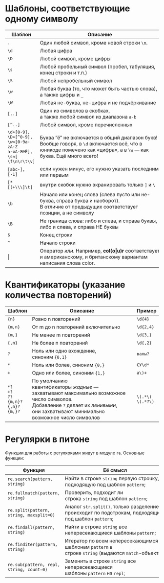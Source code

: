# Шаблоны, соответствующие одному символу

| Шаблон                                                                                       | Описание                                                                                                                                                             |
| -------------------------------------------------------------------------------------------- | -------------------------------------------------------------------------------------------------------------------------------------------------------------------- |
| `.`                                                                                          | Один любой символ, кроме новой строки `\n`.                                                                                                                          |
| `\d`                                                                                         | Любая цифра                                                                                                                                                          |
| `\D`                                                                                         | Любой символ, кроме цифры                                                                                                                                            |
| `\s`                                                                                         | Любой пробельный символ (пробел, табуляция, конец строки и т.п.)                                                                                                     |
| `\S`                                                                                         | Любой непробельный символ                                                                                                                                            |
| `\w`                                                                                         | Любая буква (то, что может быть частью слова), а также цифры и `_`                                                                                                   |
| `\W`                                                                                         | Любая не-буква, не-цифра и не подчёркивание                                                                                                                          |
| `[..]`                                                                                       | Один из символов в скобках,  <br>а также любой символ из диапазона `a-b`                                                                                             |
| `[^..]`                                                                                      | Любой символ, кроме перечисленных                                                                                                                                    |
| `\d≈[0-9],`  <br>`\D≈[^0-9],`  <br>`\w≈[0-9a-zA-Z`  <br>`а-яА-ЯёЁ],`  <br>`\s≈[ \f\n\r\t\v]` | Буква “ё” не включается в общий диапазон букв!  <br>Вообще говоря, в `\d` включается всё, что в юникоде помечено как «цифра», а в `\w` — как буква. Ещё много всего! |
| `[abc-], [-1]`                                                                               | если нужен минус, его нужно указать последним или первым                                                                                                             |
| `[*[(+\\\]\t]`                                                                               | внутри скобок нужно экранировать только `]` и `\`                                                                                                                    |
| `\b`                                                                                         | Начало или конец слова (слева пусто или не-буква, справа буква и наоборот).  <br>В отличие от предыдущих соответствует позиции, а не символу                         |
| `\B`                                                                                         | Не граница слова: либо и слева, и справа буквы,  <br>либо и слева, и справа НЕ буквы                                                                                 |
| `$`                                                                                          | Конец строки                                                                                                                                                         |
| `^`                                                                                          | Начало строки                                                                                                                                                        |
| \|                                                                                           | Оператор _или_. Например, **col(o\|u)r** соответствует и американскому, и британскому вариантам написания слова color.                                               |
# Квантификаторы (указание количества повторений)

| Шаблон                                                           | Описание                                                                                                                                                                                         | Пример                  |
| ---------------------------------------------------------------- | ------------------------------------------------------------------------------------------------------------------------------------------------------------------------------------------------ | ----------------------- |
| `{n}`                                                            | Ровно n повторений                                                                                                                                                                               | `\d{4}`                 |
| `{m,n}`                                                          | От m до n повторений включительно                                                                                                                                                                | `\d{2,4}`               |
| `{m,}`                                                           | Не менее m повторений                                                                                                                                                                            | `\d{3,}`                |
| `{,n}`                                                           | Не более n повторений                                                                                                                                                                            | `\d{,2}`                |
| `?`                                                              | Ноль или одно вхождение, синоним `{0,1}`                                                                                                                                                         | `валы?`                 |
| `*`                                                              | Ноль или более, синоним `{0,}`                                                                                                                                                                   | `СУ\d*`                 |
| `+`                                                              | Одно или более, синоним `{1,}`                                                                                                                                                                   | `a\)+`                  |
| `*?`  <br>`+?`  <br>`??`  <br>`{m,n}?`  <br>`{,n}?`  <br>`{m,}?` | По умолчанию квантификаторы _жадные_ —  <br>захватывают максимально возможное число символов.  <br>Добавление `?` делает их _ленивыми_,  <br>они захватывают минимально возможное число символов | `\(.*\)`  <br>`\(.*?\)` |
# Регулярки в питоне

Функции для работы с регулярками живут в модуле `re`. Основные функции:

| Функция                                  | Её смысл                                                                                           |
| ---------------------------------------- | -------------------------------------------------------------------------------------------------- |
| `re.search(pattern, string)`             | Найти в строке `string` первую строчку, подходящую под шаблон `pattern`;                           |
| `re.fullmatch(pattern, string)`          | Проверить, подходит ли строка `string` под шаблон `pattern`;                                       |
| `re.split(pattern, string, maxsplit=0)`  | Аналог `str.split()`, только разделение происходит по подстрокам, подходящим под шаблон `pattern`; |
| `re.findall(pattern, string)`            | Найти в строке `string` все непересекающиеся шаблоны `pattern`;                                    |
| `re.finditer(pattern, string)`           | Итератор по всем непересекающимся шаблонам `pattern` в строке `string` (выдаются `match`-объекты); |
| `re.sub(pattern, repl, string, count=0)` | Заменить в строке `string` все непересекающиеся шаблоны `pattern` на `repl`;                       |